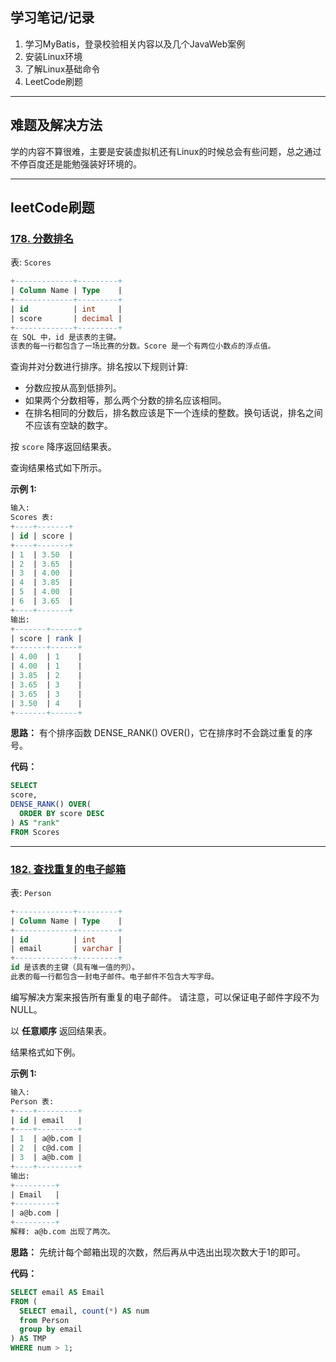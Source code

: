 ## 学习笔记/记录

1. 学习MyBatis，登录校验相关内容以及几个JavaWeb案例
1. 安装Linux环境
1. 了解Linux基础命令
1. LeetCode刷题

--------------

## 难题及解决方法

学的内容不算很难，主要是安装虚拟机还有Linux的时候总会有些问题，总之通过不停百度还是能勉强装好环境的。

--------------

## leetCode刷题

### [178. 分数排名](https://leetcode.cn/problems/rank-scores/)

表: `Scores`

```sql
+-------------+---------+
| Column Name | Type    |
+-------------+---------+
| id          | int     |
| score       | decimal |
+-------------+---------+
在 SQL 中，id 是该表的主键。
该表的每一行都包含了一场比赛的分数。Score 是一个有两位小数点的浮点值。
```

 

查询并对分数进行排序。排名按以下规则计算:

- 分数应按从高到低排列。
- 如果两个分数相等，那么两个分数的排名应该相同。
- 在排名相同的分数后，排名数应该是下一个连续的整数。换句话说，排名之间不应该有空缺的数字。

按 `score` 降序返回结果表。

查询结果格式如下所示。

 

**示例 1:**

```sql
输入: 
Scores 表:
+----+-------+
| id | score |
+----+-------+
| 1  | 3.50  |
| 2  | 3.65  |
| 3  | 4.00  |
| 4  | 3.85  |
| 5  | 4.00  |
| 6  | 3.65  |
+----+-------+
输出: 
+-------+------+
| score | rank |
+-------+------+
| 4.00  | 1    |
| 4.00  | 1    |
| 3.85  | 2    |
| 3.65  | 3    |
| 3.65  | 3    |
| 3.50  | 4    |
+-------+------+
```

**思路：** 有个排序函数 DENSE_RANK() OVER()，它在排序时不会跳过重复的序号。

**代码：**

```sql
SELECT 
score,
DENSE_RANK() OVER(
  ORDER BY score DESC
) AS "rank"
FROM Scores
```

-----------------

### [182. 查找重复的电子邮箱](https://leetcode.cn/problems/duplicate-emails/)

表: `Person`

```sql
+-------------+---------+
| Column Name | Type    |
+-------------+---------+
| id          | int     |
| email       | varchar |
+-------------+---------+
id 是该表的主键（具有唯一值的列）。
此表的每一行都包含一封电子邮件。电子邮件不包含大写字母。
```

 

编写解决方案来报告所有重复的电子邮件。 请注意，可以保证电子邮件字段不为 NULL。

以 **任意顺序** 返回结果表。

结果格式如下例。

 

**示例 1:**

```sql
输入: 
Person 表:
+----+---------+
| id | email   |
+----+---------+
| 1  | a@b.com |
| 2  | c@d.com |
| 3  | a@b.com |
+----+---------+
输出: 
+---------+
| Email   |
+---------+
| a@b.com |
+---------+
解释: a@b.com 出现了两次。
```

**思路：** 先统计每个邮箱出现的次数，然后再从中选出出现次数大于1的即可。

**代码：**

```sql
SELECT email AS Email
FROM (
  SELECT email, count(*) AS num
  from Person
  group by email
) AS TMP
WHERE num > 1;
```

